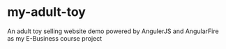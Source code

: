 my-adult-toy
============

An adult toy selling website demo powered by AngulerJS and AngularFire as my E-Business course project
